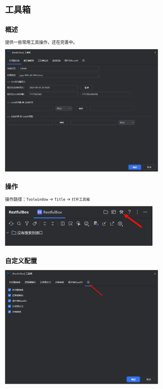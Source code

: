# 工具箱

## 概述
提供一些常用工具操作，还在完善中。

![1717342213206.png](images/1717342213206.png)

## 操作
操作路径：`Toolwindow` -> `Title` -> `打开工具箱`

![img.png](images/1724581651953.png)

## 自定义配置

![img.png](images/1717503750767.png)